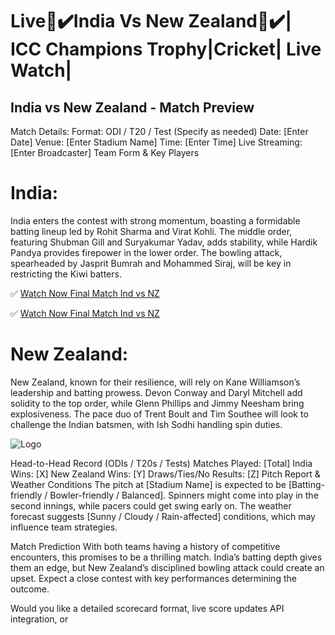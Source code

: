 # Live🔴✔️India Vs New Zealand🔴✔️|  ICC Champions Trophy|Cricket| Live Watch|

## India vs New Zealand - Match Preview
Match Details:
Format: ODI / T20 / Test (Specify as needed)
Date: [Enter Date]
Venue: [Enter Stadium Name]
Time: [Enter Time]
Live Streaming: [Enter Broadcaster]
Team Form & Key Players
# India:
India enters the contest with strong momentum, boasting a formidable batting lineup led by Rohit Sharma and Virat Kohli. The middle order, featuring Shubman Gill and Suryakumar Yadav, adds stability, while Hardik Pandya provides firepower in the lower order. The bowling attack, spearheaded by Jasprit Bumrah and Mohammed Siraj, will be key in restricting the Kiwi batters.

✅ [Watch Now Final Match Ind vs NZ](https://cricbuzz.com)

✅ [Watch Now Final Match Ind vs NZ](https://cricbuzz.com)

# New Zealand:
New Zealand, known for their resilience, will rely on Kane Williamson’s leadership and batting prowess. Devon Conway and Daryl Mitchell add solidity to the top order, while Glenn Phillips and Jimmy Neesham bring explosiveness. The pace duo of Trent Boult and Tim Southee will look to challenge the Indian batsmen, with Ish Sodhi handling spin duties.

![Logo](https://english.cdn.zeenews.com/sites/default/files/2025/03/06/1690358-final.jpg?im=Resize=(1200,900))

Head-to-Head Record (ODIs / T20s / Tests)
Matches Played: [Total]
India Wins: [X]
New Zealand Wins: [Y]
Draws/Ties/No Results: [Z]
Pitch Report & Weather Conditions
The pitch at [Stadium Name] is expected to be [Batting-friendly / Bowler-friendly / Balanced]. Spinners might come into play in the second innings, while pacers could get swing early on. The weather forecast suggests [Sunny / Cloudy / Rain-affected] conditions, which may influence team strategies.

Match Prediction
With both teams having a history of competitive encounters, this promises to be a thrilling match. India’s batting depth gives them an edge, but New Zealand’s disciplined bowling attack could create an upset. Expect a close contest with key performances determining the outcome.

Would you like a detailed scorecard format, live score updates API integration, or 
